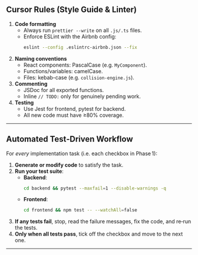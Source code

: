 ## Cursor Rules (Style Guide & Linter)

1. **Code formatting**  
   - Always run `prettier --write` on all `.js/.ts` files.  
   - Enforce ESLint with the Airbnb config:  
     ```bash
     eslint --config .eslintrc-airbnb.json --fix
     ```  
2. **Naming conventions**  
   - React components: PascalCase (e.g. `MyComponent`).  
   - Functions/variables: camelCase.  
   - Files: kebab-case (e.g. `collision-engine.js`).  
3. **Commenting**  
   - JSDoc for all exported functions.  
   - Inline `// TODO:` only for genuinely pending work.  
4. **Testing**  
   - Use Jest for frontend, pytest for backend.  
   - All new code must have ≥80% coverage.  

---

## Automated Test‑Driven Workflow

For *every* implementation task (i.e. each checkbox in Phase 1):

1. **Generate or modify code** to satisfy the task.
2. **Run your test suite**:  
   - **Backend**:  
     ```bash
     cd backend && pytest --maxfail=1 --disable-warnings -q
     ```  
   - **Frontend**:  
     ```bash
     cd frontend && npm test -- --watchAll=false
     ```  
3. **If any tests fail**, stop, read the failure messages, fix the code, and re‑run the tests.  
4. **Only when all tests pass**, tick off the checkbox and move to the next one.

---